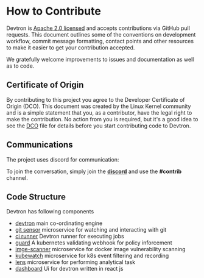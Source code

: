 # How to Contribute

Devtron is [Apache 2.0 licensed](LICENSE) and accepts contributions via GitHub
pull requests. This document outlines some of the conventions on development
workflow, commit message formatting, contact points and other resources to make
it easier to get your contribution accepted.

We gratefully welcome improvements to issues and documentation as well as to code.

## Certificate of Origin

By contributing to this project you agree to the Developer Certificate of
Origin (DCO). This document was created by the Linux Kernel community and is a
simple statement that you, as a contributor, have the legal right to make the
contribution. No action from you is required, but it's a good idea to see the
[DCO](DCO) file for details before you start contributing code to Devtron.

## Communications

The project uses discord for communication:

To join the conversation, simply join the **[discord](https://discord.gg/wRspyec)**  and use the __#contrib__ channel.

## Code Structure

Devtron has following components

- [devtron](https://github.com/devtron-labs/devtron.git) main co-ordinating engine
- [git sensor](https://github.com/devtron-labs/git-sensor.git) microservice for watching and interacting with git
- [ci runner](https://github.com/devtron-labs/ci-runner.git) Devtron runner for executing jobs
- [guard](https://github.com/devtron-labs/guard.git) A kubernetes validating webhook for policy inforcement
- [imge-scanner](https://github.com/devtron-labs/image-scanner.git) microservice for docker image vulnerability scanning
- [kubewatch](https://github.com/devtron-labs/kubewatch.git) microservice for k8s event filtering and recording 
- [lens](https://github.com/devtron-labs/lens.git) microservice for performing analytical task
- [dashboard](https://github.com/devtron-labs/dashboard.git) Ui for devtron written in react js




